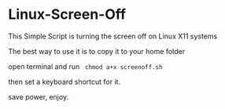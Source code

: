 Linux-Screen-Off
================

This Simple Script is turning the screen off on Linux X11 systems

The best way to use it is to copy it to your home folder 

open terminal and run <code> chmod a+x screenoff.sh </code>

then set a keyboard shortcut for it.

save power, enjoy.
